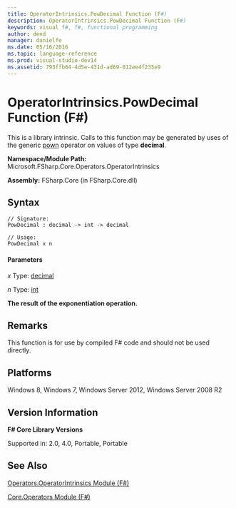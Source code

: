 ```yaml
---
title: OperatorIntrinsics.PowDecimal Function (F#)
description: OperatorIntrinsics.PowDecimal Function (F#)
keywords: visual f#, f#, functional programming
author: dend
manager: danielfe
ms.date: 05/16/2016
ms.topic: language-reference
ms.prod: visual-studio-dev14
ms.assetid: 793ffb64-4d5e-431d-ad69-812ee4f235e9 
---
```


# OperatorIntrinsics.PowDecimal Function (F#)

This is a library intrinsic. Calls to this function may be generated by uses of the generic [pown](http://msdn.microsoft.com/en-us/library/c6163b1d-a8f9-4a87-8704-f34d8b2918ff) operator on values of type **decimal**.

**Namespace/Module Path:** Microsoft.FSharp.Core.Operators.OperatorIntrinsics

**Assembly:** FSharp.Core (in FSharp.Core.dll)


## Syntax

```
// Signature:
PowDecimal : decimal -> int -> decimal

// Usage:
PowDecimal x n
```

#### Parameters
*x*
Type: [decimal](http://msdn.microsoft.com/en-us/library/9d557533-316c-4b5c-aed5-4d35506f6c3e)


*n*
Type: [int](http://msdn.microsoft.com/en-us/library/025d5455-3622-4ea5-9573-3ecbd4ee1375)



**The result of the exponentiation operation.**
## Remarks
This function is for use by compiled F# code and should not be used directly.


## Platforms
Windows 8, Windows 7, Windows Server 2012, Windows Server 2008 R2


## Version Information
**F# Core Library Versions**

Supported in: 2.0, 4.0, Portable, Portable




## See Also
[Operators.OperatorIntrinsics Module &#40;F&#35;&#41;](Operators.OperatorIntrinsics-Module-%5BFSharp%5D.md)

[Core.Operators Module &#40;F&#35;&#41;](Core.Operators-Module-%5BFSharp%5D.md)

